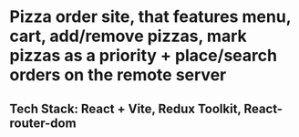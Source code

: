 # Pizza order site, that features menu, cart, add/remove pizzas, mark pizzas as a priority + place/search orders on the remote server

## Tech Stack: React + Vite, Redux Toolkit, React-router-dom
